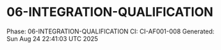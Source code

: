 # 06-INTEGRATION-QUALIFICATION
Phase: 06-INTEGRATION-QUALIFICATION
CI: CI-AF001-008
Generated: Sun Aug 24 22:41:03 UTC 2025
